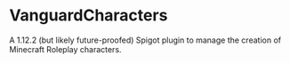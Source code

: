 # VanguardCharacters
A 1.12.2 (but likely future-proofed) Spigot plugin to manage the creation of Minecraft Roleplay characters.
